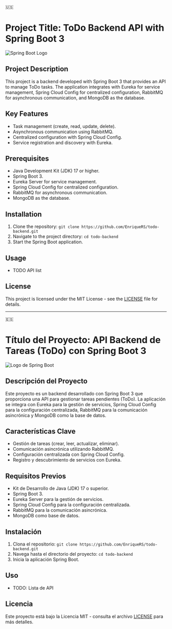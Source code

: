 🇺🇸
# Project Title: ToDo Backend API with Spring Boot 3

![Spring Boot Logo](https://www.vectorlogo.zone/logos/springio/springio-ar21.svg)

## Project Description

This project is a backend developed with Spring Boot 3 that provides an API to manage ToDo tasks. The application integrates with Eureka for service management, Spring Cloud Config for centralized configuration, RabbitMQ for asynchronous communication, and MongoDB as the database.

## Key Features

- Task management (create, read, update, delete).
- Asynchronous communication using RabbitMQ.
- Centralized configuration with Spring Cloud Config.
- Service registration and discovery with Eureka.

## Prerequisites

- Java Development Kit (JDK) 17 or higher.
- Spring Boot 3.
- Eureka Server for service management.
- Spring Cloud Config for centralized configuration.
- RabbitMQ for asynchronous communication.
- MongoDB as the database.

## Installation

1. Clone the repository: `git clone https://github.com/EnriqueRS/todo-backend.git`
2. Navigate to the project directory: `cd todo-backend`
3. Start the Spring Boot application.

## Usage

- TODO API list

## License

This project is licensed under the MIT License - see the [LICENSE](LICENSE) file for details.

---
🇪🇸
# Título del Proyecto: API Backend de Tareas (ToDo) con Spring Boot 3

![Logo de Spring Boot](https://www.vectorlogo.zone/logos/springio/springio-ar21.svg)

## Descripción del Proyecto

Este proyecto es un backend desarrollado con Spring Boot 3 que proporciona una API para gestionar tareas pendientes (ToDo). La aplicación se integra con Eureka para la gestión de servicios, Spring Cloud Config para la configuración centralizada, RabbitMQ para la comunicación asincrónica y MongoDB como la base de datos.

## Características Clave

- Gestión de tareas (crear, leer, actualizar, eliminar).
- Comunicación asincrónica utilizando RabbitMQ.
- Configuración centralizada con Spring Cloud Config.
- Registro y descubrimiento de servicios con Eureka.

## Requisitos Previos

- Kit de Desarrollo de Java (JDK) 17 o superior.
- Spring Boot 3.
- Eureka Server para la gestión de servicios.
- Spring Cloud Config para la configuración centralizada.
- RabbitMQ para la comunicación asincrónica.
- MongoDB como base de datos.

## Instalación

1. Clona el repositorio: `git clone https://github.com/EnriqueRS/todo-backend.git`
2. Navega hasta el directorio del proyecto: `cd todo-backend`
3. Inicia la aplicación Spring Boot.

## Uso

- TODO: Lista de API

## Licencia

Este proyecto está bajo la Licencia MIT - consulta el archivo [LICENSE](LICENSE) para más detalles.

